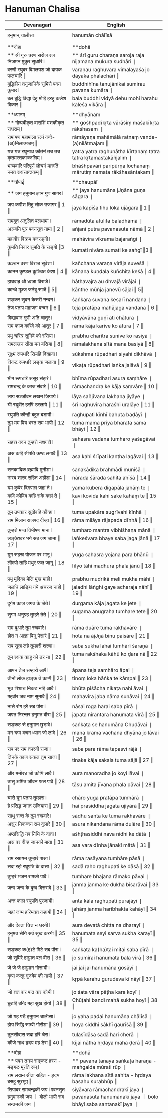 # Hanuman Chalisa

| Devanagari | English |
| ------ | ------ |
|  |  |
| हनुमान् चालीसा   | hanumān chālīsā   |
|  |  |
|  |  |
| **दोहा   | **dohā   |
| ** श्री गुरु चरण सरोज रज निजमन मुकुर सुधारि ❘   | ** śrī guru charaṇa saroja raja nijamana mukura sudhāri ❘   |
| वरणौ रघुवर विमलयश जो दायक फलचारि ‖   | varaṇau raghuvara vimalayaśa jo dāyaka phalachāri ‖   |
| बुद्धिहीन तनुजानिकै सुमिरौ पवन कुमार ❘   | buddhihīna tanujānikai sumirau pavana kumāra ❘   |
| बल बुद्धि विद्या देहु मोहि हरहु कलेश विकार ‖   | bala buddhi vidyā dehu mohi harahu kaleśa vikāra ‖   |
|  |  |
|  **ध्यानम्   |  **dhyānam   |
| ** गोष्पदीकृत वाराशिं मशकीकृत राक्षसम् ❘   | ** gośhpadīkṛta vārāśiṃ maśakīkṛta rākśhasam ❘   |
| रामायण महामाला रत्नं वन्दे-(अ)निलात्मजम् ‖   | rāmāyaṇa mahāmālā ratnaṃ vande-(a)nilātmajam ‖   |
| यत्र यत्र रघुनाथ कीर्तनं तत्र तत्र कृतमस्तकाञ्जलिम् ❘   | yatra yatra raghunātha kīrtanaṃ tatra tatra kṛtamastakāñjalim ❘   |
| भाष्पवारि परिपूर्ण लोचनं मारुतिं नमत राक्षसान्तकम् ‖   | bhāśhpavāri paripūrṇa lochanaṃ mārutiṃ namata rākśhasāntakam ‖   |
|  |  |
|  **चौपाई   |  **chaupāī   |
| ** जय हनुमान ज्ञान गुण सागर ❘   | ** jaya hanumāna jJṇāna guṇa sāgara ❘   |
| जय कपीश तिहु लोक उजागर ‖ 1 ‖   | jaya kapīśa tihu loka ujāgara ‖ 1 ‖   |
|  |  |
| रामदूत अतुलित बलधामा ❘   | rāmadūta atulita baladhāmā ❘   |
| अञ्जनि पुत्र पवनसुत नामा ‖ 2 ‖   | añjani putra pavanasuta nāmā ‖ 2 ‖   |
|  |  |
| महावीर विक्रम बजरङ्गी ❘   | mahāvīra vikrama bajaraṅgī ❘   |
| कुमति निवार सुमति के सङ्गी ‖3 ‖   | kumati nivāra sumati ke saṅgī ‖3 ‖   |
|  |  |
| कञ्चन वरण विराज सुवेशा ❘   | kañchana varaṇa virāja suveśā ❘   |
| कानन कुण्डल कुञ्चित केशा ‖ 4 ‖   | kānana kuṇḍala kuñchita keśā ‖ 4 ‖   |
|  |  |
| हाथवज्र औ ध्वजा विराजै ❘   | hāthavajra au dhvajā virājai ❘   |
| कान्थे मूञ्ज जनेवू साजै ‖ 5‖   | kānthe mūñja janevū sājai ‖ 5‖   |
|  |  |
| शङ्कर सुवन केसरी नन्दन ❘   | śaṅkara suvana kesarī nandana ❘   |
| तेज प्रताप महाजग वन्दन ‖ 6 ‖   | teja pratāpa mahājaga vandana ‖ 6 ‖   |
|  |  |
| विद्यावान गुणी अति चातुर ❘   | vidyāvāna guṇī ati chātura ❘   |
| राम काज करिवे को आतुर ‖ 7 ‖   | rāma kāja karive ko ātura ‖ 7 ‖   |
|  |  |
| प्रभु चरित्र सुनिवे को रसिया ❘   | prabhu charitra sunive ko rasiyā ❘   |
| रामलखन सीता मन बसिया ‖ 8‖   | rāmalakhana sītā mana basiyā ‖ 8‖   |
|  |  |
| सूक्ष्म रूपधरि सियहि दिखावा ❘   | sūkśhma rūpadhari siyahi dikhāvā ❘   |
| विकट रूपधरि लङ्क जलावा ‖ 9 ‖   | vikaṭa rūpadhari laṅka jalāvā ‖ 9 ‖   |
|  |  |
| भीम रूपधरि असुर संहारे ❘   | bhīma rūpadhari asura saṃhāre ❘   |
| रामचन्द्र के काज संवारे ‖ 10 ‖   | rāmachandra ke kāja saṃvāre ‖ 10 ‖   |
|  |  |
| लाय सञ्जीवन लखन जियाये ❘   | lāya sañjīvana lakhana jiyāye ❘   |
| श्री रघुवीर हरषि उरलाये ‖ 11 ‖   | śrī raghuvīra haraśhi uralāye ‖ 11 ‖   |
|  |  |
| रघुपति कीन्ही बहुत बडायी ❘   | raghupati kīnhī bahuta baḍāyī ❘   |
| तुम मम प्रिय भरत सम भायी ‖ 12 ‖   | tuma mama priya bharata sama bhāyī ‖ 12 ‖   |
|  |  |
| सहस्र वदन तुम्हरो यशगावै ❘   | sahasra vadana tumharo yaśagāvai ❘   |
| अस कहि श्रीपति कण्ठ लगावै ‖ 13 ‖   | asa kahi śrīpati kaṇṭha lagāvai ‖ 13 ‖   |
|  |  |
| सनकादिक ब्रह्मादि मुनीशा ❘   | sanakādika brahmādi munīśā ❘   |
| नारद शारद सहित अहीशा ‖ 14 ‖   | nārada śārada sahita ahīśā ‖ 14 ‖   |
|  |  |
| यम कुबेर दिगपाल जहां ते ❘   | yama kubera digapāla jahāṃ te ❘   |
| कवि कोविद कहि सके कहां ते ‖ 15 ‖   | kavi kovida kahi sake kahāṃ te ‖ 15 ‖   |
|  |  |
| तुम उपकार सुग्रीवहि कीन्हा ❘   | tuma upakāra sugrīvahi kīnhā ❘   |
| राम मिलाय राजपद दीन्हा ‖ 16 ‖   | rāma milāya rājapada dīnhā ‖ 16 ‖   |
|  |  |
| तुम्हरो मन्त्र विभीषण माना ❘   | tumharo mantra vibhīśhaṇa mānā ❘   |
| लङ्केश्वर भये सब जग जाना ‖ 17 ‖   | laṅkeśvara bhaye saba jaga jānā ‖ 17 ‖   |
|  |  |
| युग सहस्र योजन पर भानू ❘   | yuga sahasra yojana para bhānū ❘   |
| लील्यो ताहि मधुर फल जानू ‖ 18 ‖   | līlyo tāhi madhura phala jānū ‖ 18 ‖   |
|  |  |
| प्रभु मुद्रिका मेलि मुख माही ❘   | prabhu mudrikā meli mukha māhī ❘   |
| जलधि लाङ्घि गये अचरज नाही ‖ 19 ‖   | jaladhi lāṅghi gaye acharaja nāhī ‖ 19 ‖   |
|  |  |
| दुर्गम काज जगत के जेते ❘   | durgama kāja jagata ke jete ❘   |
| सुगम अनुग्रह तुम्हरे तेते ‖ 20 ‖   | sugama anugraha tumhare tete ‖ 20 ‖   |
|  |  |
| राम दुआरे तुम रखवारे ❘   | rāma duāre tuma rakhavāre ❘   |
| होत न आज्ञा बिनु पैसारे ‖ 21 ‖   | hota na ājJṇā binu paisāre ‖ 21 ‖   |
|  |  |
| सब सुख लहै तुम्हारी शरणा ❘   | saba sukha lahai tumhārī śaraṇā ❘   |
| तुम रक्षक काहू को डर ना ‖ 22 ‖   | tuma rakśhaka kāhū ko ḍara nā ‖ 22 ‖   |
|  |  |
| आपन तेज सम्हारो आपै ❘   | āpana teja samhāro āpai ❘   |
| तीनों लोक हाङ्क ते काम्पै ‖ 23 ‖   | tīnoṃ loka hāṅka te kāmpai ‖ 23 ‖   |
|  |  |
| भूत पिशाच निकट नहि आवै ❘   | bhūta piśācha nikaṭa nahi āvai ❘   |
| महवीर जब नाम सुनावै ‖ 24 ‖   | mahavīra jaba nāma sunāvai ‖ 24 ‖   |
|  |  |
| नासै रोग हरै सब पीरा ❘   | nāsai roga harai saba pīrā ❘   |
| जपत निरन्तर हनुमत वीरा ‖ 25 ‖   | japata nirantara hanumata vīrā ‖ 25 ‖   |
|  |  |
| सङ्कट से हनुमान छुडावै ❘   | saṅkaṭa se hanumāna Chuḍāvai ❘   |
| मन क्रम वचन ध्यान जो लावै ‖ 26 ‖   | mana krama vachana dhyāna jo lāvai ‖ 26 ‖   |
|  |  |
| सब पर राम तपस्वी राजा ❘   | saba para rāma tapasvī rājā ❘   |
| तिनके काज सकल तुम साजा ‖ 27 ‖   | tinake kāja sakala tuma sājā ‖ 27 ‖   |
|  |  |
| और मनोरध जो कोयि लावै ❘   | aura manoradha jo koyi lāvai ❘   |
| तासु अमित जीवन फल पावै ‖ 28 ‖   | tāsu amita jīvana phala pāvai ‖ 28 ‖   |
|  |  |
| चारो युग प्रताप तुम्हारा ❘   | chāro yuga pratāpa tumhārā ❘   |
| है प्रसिद्ध जगत उजियारा ‖ 29 ‖   | hai prasiddha jagata ujiyārā ‖ 29 ‖   |
|  |  |
| साधु सन्त के तुम रखवारे ❘   | sādhu santa ke tuma rakhavāre ❘   |
| असुर निकन्दन राम दुलारे ‖ 30 ‖   | asura nikandana rāma dulāre ‖ 30 ‖   |
|  |  |
| अष्ठसिद्धि नव निधि के दाता ❘   | aśhṭhasiddhi nava nidhi ke dātā ❘   |
| अस वर दीन्ह जानकी माता ‖ 31 ‖   | asa vara dīnha jānakī mātā ‖ 31 ‖   |
|  |  |
| राम रसायन तुम्हारे पासा ❘   | rāma rasāyana tumhāre pāsā ❘   |
| सदा रहो रघुपति के दासा ‖ 32 ‖   | sadā raho raghupati ke dāsā ‖ 32 ‖   |
|  |  |
| तुम्हरे भजन रामको पावै ❘   | tumhare bhajana rāmako pāvai ❘   |
| जन्म जन्म के दुख बिसरावै ‖ 33 ‖   | janma janma ke dukha bisarāvai ‖ 33 ‖   |
|  |  |
| अन्त काल रघुपति पुरजायी ❘   | anta kāla raghupati purajāyī ❘   |
| जहां जन्म हरिभक्त कहायी ‖ 34 ‖   | jahāṃ janma haribhakta kahāyī ‖ 34 ‖   |
|  |  |
| और देवता चित्त न धरयी ❘   | aura devatā chitta na dharayī ❘   |
| हनुमत सेयि सर्व सुख करयी ‖ 35 ‖   | hanumata seyi sarva sukha karayī ‖ 35 ‖   |
|  |  |
| सङ्कट क(ह)टै मिटै सब पीरा ❘   | saṅkaṭa ka(ha)ṭai miṭai saba pīrā ❘   |
| जो सुमिरै हनुमत बल वीरा ‖ 36 ‖   | jo sumirai hanumata bala vīrā ‖ 36 ‖   |
|  |  |
| जै जै जै हनुमान गोसायी ❘   | jai jai jai hanumāna gosāyī ❘   |
| कृपा करहु गुरुदेव की नायी ‖ 37 ‖   | kṛpā karahu gurudeva kī nāyī ‖ 37 ‖   |
|  |  |
| जो शत वार पाठ कर कोयी ❘   | jo śata vāra pāṭha kara koyī ❘   |
| छूटहि बन्दि महा सुख होयी ‖ 38 ‖   | Chūṭahi bandi mahā sukha hoyī ‖ 38 ‖   |
|  |  |
| जो यह पडै हनुमान चालीसा ❘   | jo yaha paḍai hanumāna chālīsā ❘   |
| होय सिद्धि साखी गौरीशा ‖ 39 ‖   | hoya siddhi sākhī gaurīśā ‖ 39 ‖   |
|  |  |
| तुलसीदास सदा हरि चेरा ❘   | tulasīdāsa sadā hari cherā ❘   |
| कीजै नाथ हृदय मह डेरा ‖ 40 ‖   | kījai nātha hṛdaya maha ḍerā ‖ 40 ‖   |
|  |  |
|  **दोहा   |  **dohā   |
| ** पवन तनय सङ्कट हरण - मङ्गळ मूरति रूप् ❘   | ** pavana tanaya saṅkaṭa haraṇa - maṅgalda mūrati rūp ❘   |
| राम लखन सीता सहित - हृदय बसहु सुरभूप् ‖   | rāma lakhana sītā sahita - hṛdaya basahu surabhūp ‖   |
| सियावर रामचन्द्रकी जय ❘ पवनसुत हनुमानकी जय ｜ बोलो भायी सब सन्तनकी जय ｜   | siyāvara rāmachandrakī jaya ❘ pavanasuta hanumānakī jaya ｜ bolo bhāyī saba santanakī jaya ｜   |
|  |  |
|  |  |
